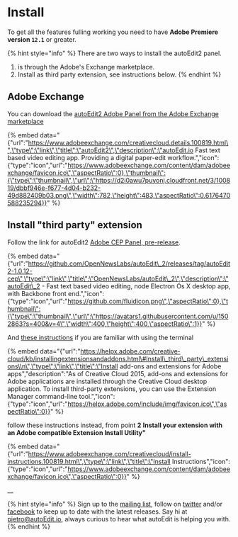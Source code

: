 # Install

To get all the features fulling working you need to have **Adobe Premiere version `12.1`** or greater.

{% hint style="info" %}
There are two ways to install the autoEdit2 panel. 

1. is through the Adobe's Exchange marketplace. 
2. Install as third party extension, see instructions below.
{% endhint %}

## Adobe Exchange

You can download the [autoEdit2 Adobe Panel from the Adobe Exchange marketplace](https://www.adobeexchange.com/creativecloud.details.100819.html)

{% embed data="{\"url\":\"https://www.adobeexchange.com/creativecloud.details.100819.html\",\"type\":\"link\",\"title\":\"autoEdit2\",\"description\":\"autoEdit.io Fast text based video editing app. Providing a digital paper-edit workflow.\",\"icon\":{\"type\":\"icon\",\"url\":\"https://www.adobeexchange.com/content/dam/adobeexchange/favicon.ico\",\"aspectRatio\":0},\"thumbnail\":{\"type\":\"thumbnail\",\"url\":\"https://d2i0awu7puyonj.cloudfront.net/3/100819/dbbf946e-f677-4d04-b232-49d882409b03.png\",\"width\":782,\"height\":483,\"aspectRatio\":0.6176470588235294}}" %}

## Install "third party" extension 

Follow the link for autoEdit2 [Adobe CEP Panel, pre-release](https://github.com/OpenNewsLabs/autoEdit_2/releases/tag/autoEdit2-1.0.12-cep).

{% embed data="{\"url\":\"https://github.com/OpenNewsLabs/autoEdit\_2/releases/tag/autoEdit2-1.0.12-cep\",\"type\":\"link\",\"title\":\"OpenNewsLabs/autoEdit\_2\",\"description\":\"autoEdit\_2 - Fast text based video editing, node Electron Os X desktop app, with Backbone front end.\",\"icon\":{\"type\":\"icon\",\"url\":\"https://github.com/fluidicon.png\",\"aspectRatio\":0},\"thumbnail\":{\"type\":\"thumbnail\",\"url\":\"https://avatars1.githubusercontent.com/u/1502863?s=400&v=4\",\"width\":400,\"height\":400,\"aspectRatio\":1}}" %}

And [these instructions](https://helpx.adobe.com/creative-cloud/kb/installingextensionsandaddons.html#Install_third_party_extensions%20) if you are familiar with using the terminal

{% embed data="{\"url\":\"https://helpx.adobe.com/creative-cloud/kb/installingextensionsandaddons.html\#Install\_third\_party\_extensions\\n\",\"type\":\"link\",\"title\":\"Install add-ons and extensions for Adobe apps\",\"description\":\"As of Creative Cloud 2015, add-ons and extensions for Adobe applications are installed through the Creative Cloud desktop application. To install third-party extensions, you can use the Extension Manager command-line tool.\",\"icon\":{\"type\":\"icon\",\"url\":\"https://helpx.adobe.com/include/img/favicon.ico\",\"aspectRatio\":0}}" %}

follow these instructions instead, from point **2** **Install your extension with an Adobe compatible Extension Install Utility"**

{% embed data="{\"url\":\"https://www.adobeexchange.com/creativecloud/install-instructions.100819.html\",\"type\":\"link\",\"title\":\"Install Instructions\",\"icon\":{\"type\":\"icon\",\"url\":\"https://www.adobeexchange.com/content/dam/adobeexchange/favicon.ico\",\"aspectRatio\":0}}" %}

\_\_

{% hint style="info" %}
Sign up to the [mailing list](http://eepurl.com/cMzwSX), follow on [twitter](http://twitter.com/autoEdit2) and/or [facebook](https://www.facebook.com/autoEdit.io/) to keep up to date with the latest releases. Say hi at [pietro@autoEdit.io](mailto:pietro@autoEdit.io?Subject=Hello), always curious to hear what autoEdit is helping you with.
{% endhint %}



